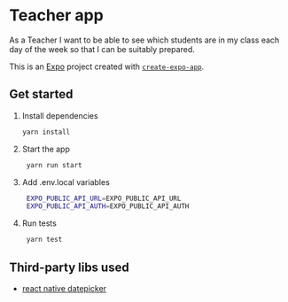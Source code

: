 # Teacher app
As a Teacher I want to be able to see which students are in my class each day
of the week so that I can be suitably prepared.

This is an [Expo](https://expo.dev) project created with [`create-expo-app`](https://www.npmjs.com/package/create-expo-app).

## Get started

1. Install dependencies

   ```bash
   yarn install
   ```

2. Start the app

   ```bash
    yarn run start
   ```

3. Add .env.local variables

   ```bash
    EXPO_PUBLIC_API_URL=EXPO_PUBLIC_API_URL
    EXPO_PUBLIC_API_AUTH=EXPO_PUBLIC_API_AUTH
   ```
4. Run tests

   ```bash
    yarn test
   ```

## Third-party libs used
* [react native datepicker](https://github.com/react-native-datetimepicker/datetimepicker)
